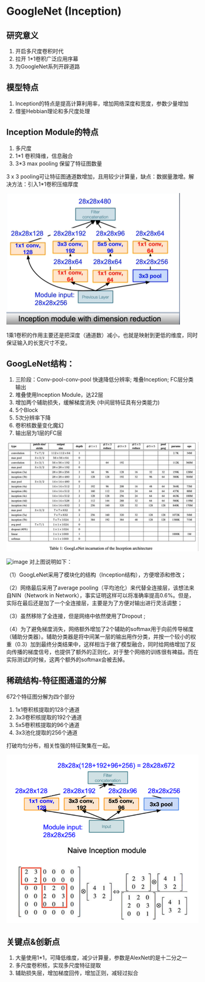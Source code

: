 # GoogleNet (Inception)

## 研究意义

1. 开启多尺度卷积时代
2. 拉开 1*1卷积广泛应用序幕
3. 为GoogleNet系列开辟道路


## 模型特点

1. Inception的特点是提高计算利用率，增加网络深度和宽度，参数少量增加
2. 借鉴Hebbian理论和多尺度处理

## Inception Module的特点

1. 多尺度
2. 1*1 卷积降维，信息融合
3. 3*3 max pooling 保留了特征图数量


3 x 3 pooling可让特征图通道数增加，且用较少计算量，缺点：数据量激增。解决方法：引入1*1卷积压缩厚度

![image](https://github.com/xiaoxingchen505/SOA_Deep_Learning/blob/main/images/inception1.png)

1乘1卷积的作用主要还是把深度（通道数）减小，也就是映射到更低的维度，同时保证输入的长宽尺寸不变。

## GoogLeNet结构：

1. 三阶段：Conv-pool-conv-pool 快速降低分辨率; 堆叠Inception; FC层分类输出
2. 堆叠使用Inception Module，达22层
3. 增加两个辅助损失，缓解梯度消失 (中间层特征具有分类能力)
4. 5个Block
5. 5次分辨率下降
6. 卷积核数量变化魔幻
7. 输出层为1层的FC层

![image](https://github.com/xiaoxingchen505/SOA_Deep_Learning/blob/main/images/inception2.png)

![image](https://github.com/xiaoxingchen505/SOA_Deep_Learning/blob/main/images/inceptstrucure.png)
对上图说明如下：

（1）GoogLeNet采用了模块化的结构（Inception结构），方便增添和修改；

（2）网络最后采用了average pooling（平均池化）来代替全连接层，该想法来自NIN（Network in Network），事实证明这样可以将准确率提高0.6%。但是，实际在最后还是加了一个全连接层，主要是为了方便对输出进行灵活调整；

（3）虽然移除了全连接，但是网络中依然使用了Dropout ; 

（4）为了避免梯度消失，网络额外增加了2个辅助的softmax用于向前传导梯度（辅助分类器）。辅助分类器是将中间某一层的输出用作分类，并按一个较小的权重（0.3）加到最终分类结果中，这样相当于做了模型融合，同时给网络增加了反向传播的梯度信号，也提供了额外的正则化，对于整个网络的训练很有裨益。而在实际测试的时候，这两个额外的softmax会被去掉。

## 稀疏结构-特征图通道的分解

672个特征图分解为四个部分

1. 1x1卷积核提取的128个通道
2. 3x3卷积核提取的192个通道
3. 5x5卷积核提取的96个通道
4. 3x3池化提取的256个通道

打破均匀分布，相关性强的特征聚集在一起。

![image](https://github.com/xiaoxingchen505/SOA_Deep_Learning/blob/main/images/inception3.png)


## 关键点&创新点
1. 大量使用1*1，可降低维度，减少计算量，参数是AlexNet的是十二分之一
2. 多尺度卷积核，实现多尺度特征提取
3. 辅助损失层，增加梯度回传，增加正则，减轻过拟合
